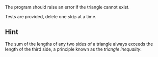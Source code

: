 The program should raise an error if the triangle cannot exist.

Tests are provided, delete one `skip` at a time.

## Hint

The sum of the lengths of any two sides of a triangle always exceeds the length of the third side, a principle known as the _triangle inequality_.
